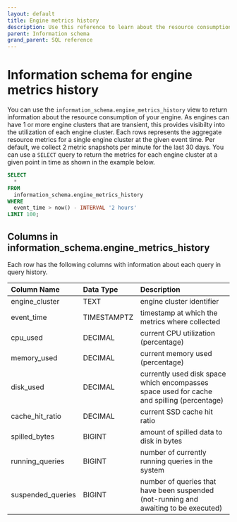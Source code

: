 ```yaml
---
layout: default
title: Engine metrics history
description: Use this reference to learn about the resource consumption of your engine
parent: Information schema
grand_parent: SQL reference
---
```


# Information schema for engine metrics history

You can use the `information_schema.engine_metrics_history` view to return information about the resource consumption of your engine. As engines can have 1 or more engine clusters that are transient, this provides visibilty into the utilization of each engine cluster. Each rows represents the aggregate resource metrics for a single engine cluster at the given event time. Per default, we collect 2 metric snapshots per minute for the last 30 days. You can use a `SELECT` query to return the metrics for each engine cluster at a given point in time as shown in the example below.

```sql
SELECT
  *
FROM
  information_schema.engine_metrics_history
WHERE
  event_time > now() - INTERVAL '2 hours'
LIMIT 100;
```

## Columns in information_schema.engine_metrics_history

Each row has the following columns with information about each query in query history.

| Column Name       | Data Type   | Description                                                                                |
|:------------------|:------------|:-------------------------------------------------------------------------------------------|
| engine_cluster    | TEXT        | engine cluster identifier                                                                  |
| event_time        | TIMESTAMPTZ | timestamp at which the metrics where collected                                             |
| cpu_used          | DECIMAL     | current CPU utilization (percentage)                                                       |
| memory_used       | DECIMAL     | current memory used (percentage)                                                           |
| disk_used         | DECIMAL     | currently used disk space which encompasses space used for cache and spilling (percentage) |
| cache_hit_ratio   | DECIMAL     | current SSD cache hit ratio                                                                |
| spilled_bytes     | BIGINT      | amount of spilled data to disk in bytes                                                    |
| running_queries   | BIGINT      | number of currently running queries in the system                                          |
| suspended_queries | BIGINT      | number of queries that have been suspended (not-running and awaiting to be executed)       |
